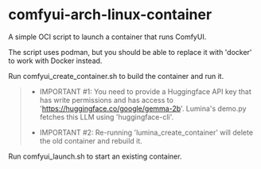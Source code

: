 # comfyui-arch-linux-container
A simple OCI script to launch a container that runs ComfyUI.

The script uses podman, but you should be able to replace it with 'docker' to work with Docker instead.

Run comfyui_create_container.sh to build the container and run it.

> - IMPORTANT #1: You need to provide a Huggingface API key that has write permissions and has access
    to 'https://huggingface.co/google/gemma-2b'.
    Lumina's demo.py fetches this LLM using 'huggingface-cli'.
>
> - IMPORTANT #2: Re-running 'lumina_create_container' will delete the old container and rebuild it.


Run comfyui_launch.sh to start an existing container.
